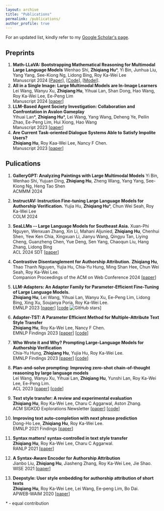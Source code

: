 ```yaml
---
layout: archive
title: "Publications"
permalink: /publications/
author_profile: true
---
```


For an updated list, kindly refer to my [Google Scholar's page](https://scholar.google.com/citations?user=vjQQUnwAAAAJ&hl=en).


## Preprints
1. **Math-LLaVA: Bootstrapping Mathematical Reasoning for Multimodal Large Language Models**
Wenhao Shi, **Zhiqiang Hu**\*, Yi Bin, Junhua Liu, Yang Yang, See-Kiong Ng, Lidong Bing, Roy Ka-Wei Lee  
Manuscript 2024 \[[Paper](https://arxiv.org/abs/2406.17294)\], \[[Code](https://github.com/HZQ950419/Math-LLaVA)\], \[[Model](https://huggingface.co/Zhiqiang007/Math-LLaVA)\].
1. **All in a Single Image: Large Multimodal Models are In-Image Learners**  
Lei Wang, Wanyu Xu, **Zhiqiang Hu**, Yihuai Lan, Shan Dong, Hao Wang, Roy Ka-Wei Lee, Ee-Peng Lim  
Manuscript 2024 \[[paper](https://arxiv.org/abs/2402.17971)\]
2. **LLM-Based Agent Society Investigation: Collaboration and Confrontation in Avalon Gameplay**  
Yihuai Lan\*, **Zhiqiang Hu**\*, Lei Wang, Yang Wang, Deheng Ye, Peilin Zhao, Ee-Peng Lim, Hui Xiong, Hao Wang  
Manuscript 2023 \[[paper](https://arxiv.org/abs/2310.14985)\]
3. **Are Current Task-oriented Dialogue Systems Able to Satisfy Impolite Users?**  
**Zhiqiang Hu**, Roy Kaa-Wei Lee, Nancy F Chen.   
Manuscript 2023 \[[paper](https://arxiv.org/pdf/2210.12942)\]


## Pulications


1. **GalleryGPT: Analyzing Paintings with Large Multimodal Models**
Yi Bin, Wenhao Shi, Yujuan Ding, **Zhiqiang Hu**, Zheng Wang, Yang Yang, See-Kiong Ng, Heng Tao Shen  
ACMMM 2024

3. **InstructAV: Instruction Fine-tuning Large Language Models for Authorship Verification.**
Yujia Hu, **Zhiqiang Hu**\*, Chun Wei Seah, Roy Ka-Wei Lee  
COLM 2024

4. **SeaLLMs -- Large Language Models for Southeast Asia.**
Xuan-Phi Nguyen, Wenxuan Zhang, Xin Li, Mahani Aljunied, **Zhiqiang Hu**, Chenhui Shen, Yew Ken Chia, Xingxuan Li, Jianyu Wang, Qingyu Tan, Liying Cheng, Guanzheng Chen, Yue Deng, Sen Yang, Chaoqun Liu, Hang Zhang, Lidong Bing  
ACL 2024 SDT \[[paper](https://arxiv.org/abs/2312.00738)\]

5. **Contrastive Disentanglement for Authorship Attribution.**
**Zhiqiang Hu**, Thao Thanh Nguyen, Yujia Hu, Chia-Yu Hung, Ming Shan Hee, Chun Wei Seah, Roy Ka-Wei Lee.  
Companion Proceedings of the ACM on Web Conference 2024 \[[paper](https://dl.acm.org/doi/pdf/10.1145/3589335.3652501)\]

1. **LLM-Adapters: An Adapter Family for Parameter-Efficient Fine-Tuning of Large Language Models.**  
**Zhiqiang Hu**, Lei Wang, Yihuai Lan, Wanyu Xu, Ee-Peng Lim, Lidong Bing, Xing Xu, Soujanya Poria, Roy Ka-Wei Lee.   
EMNLP 2023 \[[paper](https://arxiv.org/pdf/2304.01933)\] \[[code](https://github.com/AGI-Edgerunners/LLM-Adapters) ![GitHub stars](https://img.shields.io/github/stars/AGI-Edgerunners/LLM-Adapters.svg?style=flat&label=Star)\] 
2. **Adapter-TST: A Parameter Efficient Method for Multiple-Attribute Text Style Transfer**  
**Zhiqiang Hu**, Roy Ka-Wei Lee, Nancy F Chen.   
EMNLP Findings 2023 \[[paper](https://arxiv.org/pdf/2305.05945)\] \[[code](https://github.com/Social-AI-Studio/Adapter-TST)\] 
3. **Who Wrote it and Why? Prompting Large-Language Models for Authorship Verification**  
Chia-Yu Hung, **Zhiqiang Hu**, Yujia Hu, Roy Ka-Wei Lee.   
EMNLP Findings 2023 \[[paper](https://arxiv.org/pdf/2310.08123)\] \[[code](https://github.com/Social-AI-Studio/PromptAV)\] 
4. **Plan-and-solve prompting: Improving zero-shot chain-of-thought reasoning by large language models**  
Lei Wang, Wanyu Xu, Yihuai Lan, **Zhiqiang Hu**, Yunshi Lan, Roy Ka-Wei Lee, Ee-Peng Lim.   
ACL 2023 \[[paper](https://arxiv.org/pdf/2305.04091)\] \[[code](https://github.com/AGI-Edgerunners/Plan-and-Solve-Prompting)\] 
5. **Text style transfer: A review and experimental evaluation**  
**Zhiqiang Hu**, Roy Ka-Wei Lee, Charu C Aggarwal, Aston Zhang.   
ACM SIGKDD Explorations Newsletter \[[paper](https://dl.acm.org/doi/pdf/10.1145/3544903.3544906)\] \[[code](https://gitlab.com/bottle_shop/snlg/style/tst_survey)\] 
6. **Improving text auto-completion with next phrase prediction**  
Dong-Ho Lee, **Zhiqiang Hu**, Roy Ka-Wei Lee.   
EMNLP 2021 Findings \[[paper](https://arxiv.org/pdf/2109.07067)\]
7. **Syntax matters! syntax-controlled in text style transfer**  
**Zhiqiang Hu**, Roy Ka-Wei Lee, Charu C Aggarwal.   
RANLP 2021 \[[paper](https://arxiv.org/pdf/2108.05869)\]
8. **A Syntax-Aware Encoder for Authorship Attribution**  
Jianbo Liu, **Zhiqiang Hu**, Jiasheng Zhang, Roy Ka-Wei Lee, Jie Shao.   
WISE 2021 \[[paper](https://link.springer.com/chapter/10.1007/978-3-030-90888-1_31)\]
9. **Deepstyle: User style embedding for authorship attribution of short texts**  
**Zhiqiang Hu**, Roy Ka-Wei Lee, Lei Wang, Ee-peng Lim, Bo Dai.   
APWEB-WAIM 2020 \[[paper](https://arxiv.org/pdf/2103.11798)\]




\* - equal contribution
